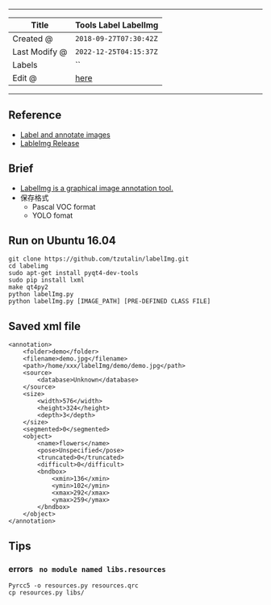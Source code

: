 -----

| Title         | Tools Label LabelImg                                  |
| ------------- | ----------------------------------------------------- |
| Created @     | `2018-09-27T07:30:42Z`                                |
| Last Modify @ | `2022-12-25T04:15:37Z`                                |
| Labels        | \`\`                                                  |
| Edit @        | [here](https://github.com/junxnone/aiwiki/issues/250) |

-----

## Reference

  - [Label and annotate images](https://youtu.be/p0nR2YsCY_U)
  - [LableImg Release](https://tzutalin.github.io/labelImg/)

## Brief

  - [LabelImg is a graphical image annotation
    tool.](https://github.com/tzutalin/labelImg)
  - 保存格式
      - Pascal VOC format
      - YOLO fomat

## Run on Ubuntu 16.04

    git clone https://github.com/tzutalin/labelImg.git
    cd labelimg
    sudo apt-get install pyqt4-dev-tools
    sudo pip install lxml
    make qt4py2
    python labelImg.py
    python labelImg.py [IMAGE_PATH] [PRE-DEFINED CLASS FILE]

## Saved xml file

``` 
<annotation>
    <folder>demo</folder>
    <filename>demo.jpg</filename>
    <path>/home/xxx/labelImg/demo/demo.jpg</path>
    <source>
        <database>Unknown</database>
    </source>
    <size>
        <width>576</width>
        <height>324</height>
        <depth>3</depth>
    </size>
    <segmented>0</segmented>
    <object>
        <name>flowers</name>
        <pose>Unspecified</pose>
        <truncated>0</truncated>
        <difficult>0</difficult>
        <bndbox>
            <xmin>136</xmin>
            <ymin>102</ymin>
            <xmax>292</xmax>
            <ymax>259</ymax>
        </bndbox>
    </object>
</annotation>

```

## Tips

### errors `  no module named libs.resources `

    Pyrcc5 -o resources.py resources.qrc
    cp resources.py libs/

